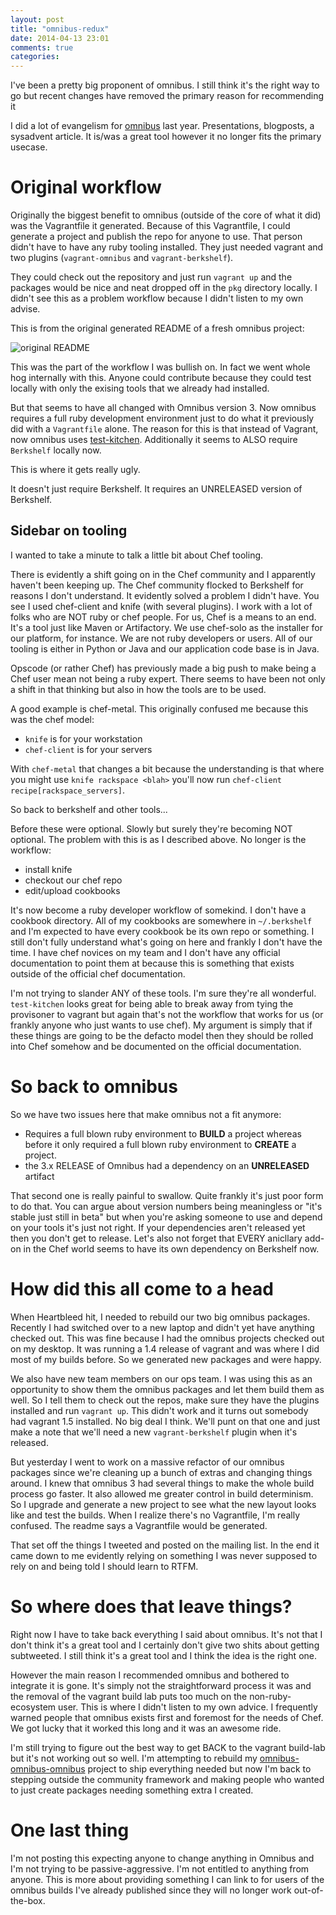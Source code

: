 ```yaml
---
layout: post
title: "omnibus-redux"
date: 2014-04-13 23:01
comments: true
categories: 
---
```


I've been a pretty big proponent of omnibus. I still think it's the right way to go but recent changes have removed the primary reason for recommending it
<!-- more -->

I did a lot of evangelism for [omnibus](https://github.com/opscode/omnibus-ruby) last year. Presentations, blogposts, a sysadvent article. It is/was a great tool however it no longer fits the primary usecase.

# Original workflow
Originally the biggest benefit to omnibus (outside of the core of what it did) was the Vagrantfile it generated. Because of this Vagrantfile, I could generate a project and publish the repo for anyone to use. That person didn't have to have any ruby tooling installed. They just needed vagrant and two plugins (`vagrant-omnibus` and `vagrant-berkshelf`).

They could check out the repository and just run `vagrant up` and the packages would be nice and neat dropped off in the `pkg` directory locally. I didn't see this as a problem workflow because I didn't listen to my own advise.

This is from the original generated README of a fresh omnibus project:

![original README](http://s3itch.lusis.org/1wzxjV.png)

This was the part of the workflow I was bullish on. In fact we went whole hog internally with this. Anyone could contribute because they could test locally with only the exising tools that we already had installed.

But that seems to have all changed with Omnibus version 3. Now omnibus requires a full ruby development environment just to do what it previously did with a `Vagrantfile` alone.
The reason for this is that instead of Vagrant, now omnibus uses [test-kitchen](https://github.com/test-kitchen/test-kitchen). Additionally it seems to ALSO require `Berkshelf` locally now.

This is where it gets really ugly.

It doesn't just require Berkshelf. It requires an UNRELEASED version of Berkshelf.

## Sidebar on tooling
I wanted to take a minute to talk a little bit about Chef tooling.

There is evidently a shift going on in the Chef community and I apparently haven't been keeping up. The Chef community flocked to Berkshelf for reasons I don't understand. It evidently solved a problem I didn't have. You see I used chef-client and knife (with several plugins). I work with a lot of folks who are NOT ruby or chef people. For us, Chef is a means to an end. It's a tool just like Maven or Artifactory. We use chef-solo as the installer for our platform, for instance. We are not ruby developers or users. All of our tooling is either in Python or Java and our application code base is in Java.

Opscode (or rather Chef) has previously made a big push to make being a Chef user mean not being a ruby expert. There seems to have been not only a shift in that thinking but also in how the tools are to be used.

A good example is chef-metal. This originally confused me because this was the chef model:

- `knife` is for your workstation
- `chef-client` is for your servers

With `chef-metal` that changes a bit because the understanding is that where you might use `knife rackspace <blah>` you'll now run `chef-client recipe[rackspace_servers]`.

So back to berkshelf and other tools...

Before these were optional. Slowly but surely they're becoming NOT optional. The problem with this is as I described above. No longer is the workflow:

- install knife
- checkout our chef repo
- edit/upload cookbooks

It's now become a ruby developer workflow of somekind. I don't have a cookbook directory. All of my cookbooks are somewhere in `~/.berkshelf` and I'm expected to have every cookbook be its own repo or something. I still don't fully understand what's going on here and frankly I don't have the time. I have chef novices on my team and I don't have any official documentation to point them at because this is something that exists outside of the official chef documentation.

I'm not trying to slander ANY of these tools. I'm sure they're all wonderful. `test-kitchen` looks great for being able to break away from tying the provisoner to vagrant but again that's not the workflow that works for us (or frankly anyone who just wants to use chef). My argument is simply that if these things are going to be the defacto model then they should be rolled into Chef somehow and be documented on the official documentation.

# So back to omnibus
So we have two issues here that make omnibus not a fit anymore:

- Requires a full blown ruby environment to **BUILD** a project whereas before it only required a full blown ruby environment to **CREATE** a project.
- the 3.x RELEASE of Omnibus had a dependency on an **UNRELEASED** artifact

That second one is really painful to swallow. Quite frankly it's just poor form to do that. You can argue about version numbers being meaningless or "it's stable just still in beta" but when you're asking someone to use and depend on your tools it's just not right. If your dependencies aren't released yet then you don't get to release. Let's also not forget that EVERY anicllary add-on in the Chef world seems to have its own dependency on Berkshelf now.

# How did this all come to a head
When Heartbleed hit, I needed to rebuild our two big omnibus packages. Recently I had switched over to a new laptop and didn't yet have anything checked out. This was fine because I had the omnibus projects checked out on my desktop. It was running a 1.4 release of vagrant and was where I did most of my builds before. So we generated new packages and were happy.

We also have new team members on our ops team. I was using this as an opportunity to show them the omnibus packages and let them build them as well. So I tell them to check out the repos, make sure they have the plugins installed and run `vagrant up`. This didn't work and it turns out somebody had vagrant 1.5 installed. No big deal I think. We'll punt on that one and just make a note that we'll need a new `vagrant-berkshelf` plugin when it's released.

But yesterday I went to work on a massive refactor of our omnibus packages since we're cleaning up a bunch of extras and changing things around. I knew that omnibus 3 had several things to make the whole build process go faster. It also allowed me greater control in build determinism. So I upgrade and generate a new project to see what the new layout looks like and test the builds. When I realize there's no Vagrantfile, I'm really confused. The readme says a Vagrantfile would be generated.

That set off the things I tweeted and posted on the mailing list. In the end it came down to me evidently relying on something I was never supposed to rely on and being told I should learn to RTFM.

# So where does that leave things?
Right now I have to take back everything I said about omnibus. It's not that I don't think it's a great tool and I certainly don't give two shits about getting subtweeted. I still think it's a great tool and I think the idea is the right one.

However the main reason I recommended omnibus and bothered to integrate it is gone. It's simply not the straightforward process it was and the removal of the vagrant build lab puts too much on the non-ruby-ecosystem user. This is where I didn't listen to my own advice. I frequently warned people that omnibus exists first and foremost for the needs of Chef. We got lucky that it worked this long and it was an awesome ride.

I'm still trying to figure out the best way to get BACK to the vagrant build-lab but it's not working out so well. I'm attempting to rebuild my [omnibus-omnibus-omnibus](https://github.com/lusis/omnibus-omnibus-omnibus) project to ship everything needed but now I'm back to stepping outside the community framework and making people who wanted to just create packages needing something extra I created.

# One last thing
I'm not posting this expecting anyone to change anything in Omnibus and I'm not trying to be passive-aggressive. I'm not entitled to anything from anyone. This is more about providing something I can link to for users of the omnibus builds I've already published since they will no longer work out-of-the-box.
